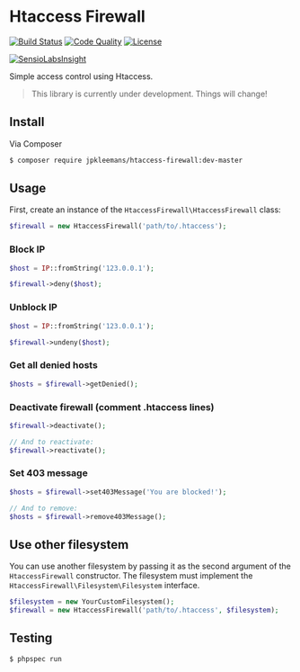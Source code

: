 # Htaccess Firewall

[![Build Status](https://img.shields.io/travis/jpkleemans/htaccess-firewall.svg)](https://travis-ci.org/jpkleemans/htaccess-firewall)
[![Code Quality](https://img.shields.io/scrutinizer/g/jpkleemans/htaccess-firewall.svg)](https://scrutinizer-ci.com/g/jpkleemans/htaccess-firewall/)
[![License](https://img.shields.io/badge/license-MIT-brightgreen.svg)](LICENSE.md)

[![SensioLabsInsight](https://insight.sensiolabs.com/projects/01ac1272-ec69-43ab-b918-bbed9898e073/big.png)](https://insight.sensiolabs.com/projects/01ac1272-ec69-43ab-b918-bbed9898e073)

Simple access control using Htaccess.

> This library is currently under development. Things will change!

## Install

Via Composer

``` bash
$ composer require jpkleemans/htaccess-firewall:dev-master
```

## Usage

First, create an instance of the `HtaccessFirewall\HtaccessFirewall` class:

``` php
$firewall = new HtaccessFirewall('path/to/.htaccess');
```

### Block IP

``` php
$host = IP::fromString('123.0.0.1');

$firewall->deny($host);
```

### Unblock IP

``` php
$host = IP::fromString('123.0.0.1');

$firewall->undeny($host);
```

### Get all denied hosts

``` php
$hosts = $firewall->getDenied();
```

### Deactivate firewall (comment .htaccess lines)

``` php
$firewall->deactivate();

// And to reactivate:
$firewall->reactivate();
```

### Set 403 message

``` php
$hosts = $firewall->set403Message('You are blocked!');

// And to remove:
$hosts = $firewall->remove403Message();
```

## Use other filesystem

You can use another filesystem by passing it as the second argument of the `HtaccessFirewall` constructor.
The filesystem must implement the `HtaccessFirewall\Filesystem\Filesystem` interface.

``` php
$filesystem = new YourCustomFilesystem();
$firewall = new HtaccessFirewall('path/to/.htaccess', $filesystem);
```

## Testing

``` bash
$ phpspec run
```
